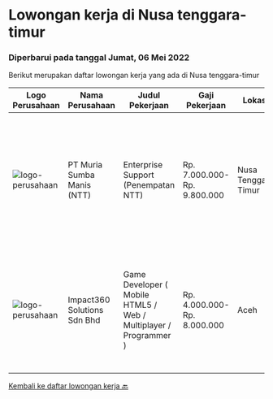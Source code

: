 
  # Lowongan kerja di Nusa tenggara-timur

  ### Diperbarui pada tanggal Jumat, 06 Mei 2022

  Berikut merupakan daftar lowongan kerja yang ada di Nusa tenggara-timur

  |Logo Perusahaan | Nama Perusahaan | Judul Pekerjaan | Gaji Pekerjaan | Lokasi | Deskripsi | Tanggal diunggah | Pranala |
  | -------------- | --------------- | --------------- | --------- | --------- | -------------- | ------- | ----------- |
  |![logo-perusahaan](https://image-service-cdn.seek.com.au/5f5967f657df29f69559f9386dc3db7badb5877a/ee4dce1061f3f616224767ad58cb2fc751b8d2dc)|PT Muria Sumba Manis (NTT)|Enterprise Support (Penempatan NTT)|Rp. 7.000.000-Rp. 9.800.000|Nusa Tenggara Timur|Persyaratan : Pendidikan minimal S1 Informatika sederajat Berpengalaman di bidangnya minimal 5 tahun di perusahaan perkebunan sawit/tebu Memiliki...|Sabtu, 30 April 2022|https://www.jobstreet.co.id/id/job/enterprise-support-penempatan-ntt-3863053?token=0~c59d656a-da13-4110-953b-467aad7c70fc&sectionRank=1&jobId=jobstreet-id-job-3863053|
|![logo-perusahaan](https://image-service-cdn.seek.com.au/f3e505b4d9da682a6f4f311bd59ccfe97c6d80cd/ee4dce1061f3f616224767ad58cb2fc751b8d2dc)|Impact360 Solutions Sdn Bhd|Game Developer ( Mobile HTML5 / Web / Multiplayer / Programmer )|Rp. 4.000.000-Rp. 8.000.000|Aceh|We are hiring remote HTML5 game developers from all parts of Indonesia. If you have real experience building HTML5 games or applications, you're...|Senin, 18 April 2022|https://www.jobstreet.co.id/id/job/game-developer-mobile-html5-web-multiplayer-programmer-4909081/origin/my?token=0~c59d656a-da13-4110-953b-467aad7c70fc&sectionRank=2&jobId=jobstreet-my-job-4909081|


  [Kembali ke daftar lowongan kerja 🔙](../README.md#daftar-lowongan-kerja)
  